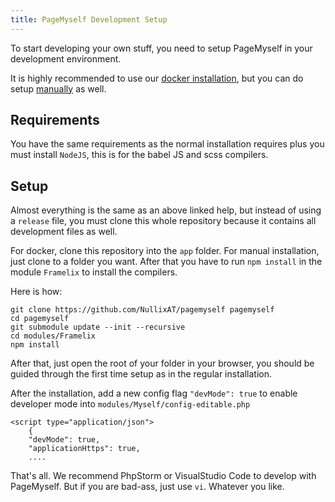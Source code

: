 ```yaml
---
title: PageMyself Development Setup
---
```


To start developing your own stuff, you need to setup PageMyself in your development environment.

It is highly recommended to use our [docker installation](../installation/docker.md), but you can do setup [manually](../installation/manual.md) as well.

## Requirements
You have the same requirements as the normal installation requires plus you must install `NodeJS`, this is for the babel JS and scss compilers.

## Setup
Almost everything is the same as an above linked help, but instead of using a `release` file, you must clone this whole repository because it contains all development files as well.

For docker, clone this repository into the `app` folder. For manual installation, just clone to a folder you want. After that you have to run `npm install` in the module `Framelix` to install the compilers.

Here is how:

    git clone https://github.com/NullixAT/pagemyself pagemyself
    cd pagemyself
    git submodule update --init --recursive
    cd modules/Framelix
    npm install

After that, just open the root of your folder in your browser, you should be guided through the first time setup as in the regular installation.

After the installation, add a new config flag `"devMode": true` to enable developer mode into `modules/Myself/config-editable.php`

    <script type="application/json">
        {
        "devMode": true,
        "applicationHttps": true,
        ....

That's all. We recommend PhpStorm or VisualStudio Code to develop with PageMyself. But if you are bad-ass, just use `vi`. Whatever you like.
